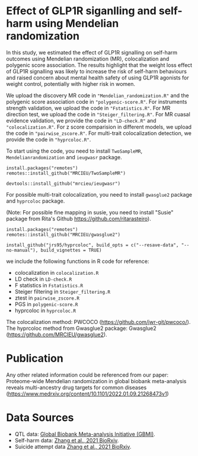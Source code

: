 # Effect of GLP1R siganlling and self-harm using Mendelian randomization
In this study, we estimated the effect of GLP1R signalling on self-harm outcomes using Mendelian randomization (MR), colocalization and polygenic score association. 
The results highlight that the weight loss effect of GLP1R signalling was likely to increase the risk of self-harm behaviours and raised concern about mental health safety of using GLP1R agonists for weight control, potentially with higher risk in women. 

We upload the discovery MR code in `"Mendelian_randomization.R"` and the polygenic score association code in `"polygenic-score.R"`. For instruments strength validation, we upload the code in `"Fstatistics.R"`. For MR direction test, we upload the code in `"Steiger_filtering.R"`. For MR cuasal evidence validation, we provide the code in `"LD-check.R"` and `"colocalization.R"`. For z score comparision in different models, we upload the code in `"pairwise_zscore.R"`. For multi-trait colocalization detection, we provide the code in `"hyprcoloc.R"`.

To start using the code, you need to install `TwoSampleMR`, `Mendelianrandomization` and `ieugwasr` package.

```key
install.packages("remotes")
remotes::install_github("MRCIEU/TwoSampleMR")
```

```key
devtools::install_github("mrcieu/ieugwasr")
```
For possible multi-trait colocalization, you need to install `gwasglue2` package and `hyprcoloc` package. 

(Note: For possible fine mapping in susie, you need to install "Susie" package from Rita's Github https://github.com/ritarasteiro).

```key
install.packages("remotes")
remotes::install_github("MRCIEU/gwasglue2")
```

```key
install_github("jrs95/hyprcoloc", build_opts = c("--resave-data", "--no-manual"), build_vignettes = TRUE)
```

we include the following functions in R code for reference:
* colocalization in `colocalization.R`
* LD check in `LD-check.R`
* F statistics in `Fstatistics.R`
* Steiger filtering in `Steiger_filtering.R`
* ztest in `pairwise_zscore.R`
* PGS in `polygenic-score.R`
* hyprcoloc in `hyprcoloc.R`

The colocalization method: PWCOCO (https://github.com/jwr-git/pwcoco/). 
The hyprcoloc method from Gwasglue2 package: Gwasglue2 (https://github.com/MRCIEU/gwasglue2).

# Publication
Any other related information could be referenced from our paper: Proteome-wide Mendelian randomization in global biobank meta-analysis reveals multi-ancestry drug targets for common diseases (https://www.medrxiv.org/content/10.1101/2022.01.09.21268473v1)

# Data Sources
* QTL data: [Global Biobank Meta-analysis Initiative (GBMI)](https://www.globalbiobankmeta.org/).
* Self-harm data: [Zhang et al., 2021 BioRxiv](https://www.biorxiv.org/content/10.1101/2021.03.15.435533v1.full).
* Suicide attempt data [Zhang et al., 2021 BioRxiv](https://www.biorxiv.org/content/10.1101/2021.03.15.435533v1.full).


